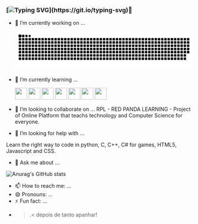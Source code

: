 ### [![Typing SVG](https://readme-typing-svg.demolab.com?font=Fira+Code&weight=200&size=15&duration=3000&pause=1000&color=531B80&background=FFFFFF00&height=75&lines=Hello+i'm+NVPanda+nice+to+meet+you.;+It's+a+pleasure+to+have+you+reach+here.;If+you+want+to+help+me%2C+please+do+it.)](https://git.io/typing-svg)👋

- 🔭 I’m currently working on ...


	<img src="https://raw.githubusercontent.com/platane/platane/output/github-contribution-grid-snake-dark.svg#gh-dark-mode-only" alt="github contribution grid snake animation" style="max-width: 100%;">


- 🌱 I’m currently learning ... 
	
	<img src="https://cdn.jsdelivr.net/gh/devicons/devicon/icons/c/c-original.svg" width="32" height="32" />

	<img src="https://cdn.jsdelivr.net/gh/devicons/devicon/icons/cplusplus/cplusplus-original.svg" width="32" height="32" />

	<img src="https://cdn.jsdelivr.net/gh/devicons/devicon/icons/csharp/csharp-original.svg" width="32" height="32" />

	<img src="https://cdn.jsdelivr.net/gh/devicons/devicon/icons/html5/html5-original-wordmark.svg" width="32" height="32" />

	<img src="https://cdn.jsdelivr.net/gh/devicons/devicon/icons/javascript/javascript-original.svg" width="32" height="32" />
                    
	<img src="https://cdn.jsdelivr.net/gh/devicons/devicon/icons/css3/css3-original-wordmark.svg" width="32" height="32" />

	<img src="https://cdn.jsdelivr.net/gh/devicons/devicon/icons/python/python-original-wordmark.svg" width="32" height="32" />
                    
- 👯 I’m looking to collaborate on ...
RPL - RED PANDA LEARNING - Project of Online Platform that teachs technology and Computer Science for everyone.
- 🤔 I’m looking for help with ...

Learn the right way to code in python, C, C++, C# for games, HTML5, Javascript and CSS.

- 💬 Ask me about ...
	
![Anurag's GitHub stats](https://github-readme-stats.vercel.app/api?username=NVPanda&count_private=true&theme=onedark)
	

- 📫 How to reach me: ...
- 😄 Pronouns: ...
- ⚡ Fun fact: ...
- >.< depois de tanto apanhar!
